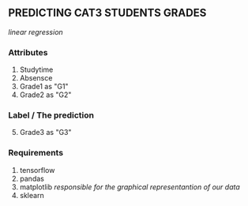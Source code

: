 ## PREDICTING CAT3 STUDENTS GRADES
*linear regression*

###  Attributes
1. Studytime
2. Absensce
3. Grade1 as "G1"
4. Grade2 as "G2"

###  Label / The prediction
5. Grade3 as "G3"

### Requirements
1. tensorflow
2. pandas
3. matplotlib
   *responsible for the graphical representantion of our data*
4. sklearn
   